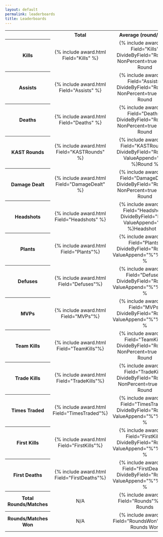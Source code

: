 ```yaml
---
layout: default
permalink: leaderboards
title: Leaderboards
---
```

<div align="center">
<table class="fullTableAllBorders">
<tr>
    <th></th>
    <th style="text-align: center">Total</th>
    <th style="text-align: center">Average (round/total)</th>
    <th style="text-align: center">Average per Match</th>
</tr>
<tr>
    <th style="text-align: center">Kills</th>
    <td style="text-align: center">{% include award.html Field="Kills" %}</td>
    <td style="text-align: center" class="CellWithComment">{% include award.html Field="Kills" DivideByField="Rounds" NonPercent=true %}<span class="CellComment">per Round</span></td>
    <td style="text-align: center">{% include award.html Field="Kills" DivideByField="matches" %}</td>
</tr>
<tr>
    <th style="text-align: center">Assists</th>
    <td style="text-align: center">{% include award.html Field="Assists" %}</td>
    <td style="text-align: center" class="CellWithComment">{% include award.html Field="Assists" DivideByField="Rounds" NonPercent=true %}<span class="CellComment">per Round</span></td>
    <td style="text-align: center">{% include award.html Field="Assists" DivideByField="matches" %}</td>
</tr>
<tr>
    <th style="text-align: center">Deaths</th>
    <td style="text-align: center">{% include award.html Field="Deaths" %}</td>
    <td style="text-align: center" class="CellWithComment">{% include award.html Field="Deaths" DivideByField="Rounds" NonPercent=true %}<span class="CellComment">per Round</span></td>
    <td style="text-align: center">{% include award.html Field="Deaths" DivideByField="matches" %}</td>
</tr>
<tr>
    <th style="text-align: center">KAST Rounds</th>
    <td style="text-align: center">{% include award.html Field="KASTRounds" %}</td>
    <td style="text-align: center" class="CellWithComment">{% include award.html Field="KASTRounds" DivideByField="Rounds" ValueAppend="%" %}<span class="CellComment">Round %</span></td>
    <td style="text-align: center">{% include award.html Field="KASTRounds" DivideByField="matches" %}</td>
</tr>
<tr>
    <th style="text-align: center">Damage Dealt</th>
    <td style="text-align: center">{% include award.html Field="DamageDealt" %}</td>
    <td style="text-align: center" class="CellWithComment">{% include award.html Field="DamageDealt" DivideByField="Rounds" NonPercent=true %}<span class="CellComment">per Round</span></td>
    <td style="text-align: center">{% include award.html Field="DamageDealt" DivideByField="matches" %}</td>
</tr>
<tr>
    <th style="text-align: center">Headshots</th>
    <td style="text-align: center">{% include award.html Field="Headshots" %}</td>
    <td style="text-align: center" class="CellWithComment">{% include award.html Field="Headshots" DivideByField="Kills" ValueAppend="%" %}<span class="CellComment">Headshot %</span></td>
    <td style="text-align: center">{% include award.html Field="Headshots" DivideByField="matches" %}</td>
</tr>
<tr>
    <th style="text-align: center">Plants</th>
    <td style="text-align: center">{% include award.html Field="Plants"%}</td>
    <td style="text-align: center" class="CellWithComment">{% include award.html Field="Plants" DivideByField="Rounds" ValueAppend="%"%}<span class="CellComment">Round %</span></td>
    <td style="text-align: center">{% include award.html Field="Plants" DivideByField="matches" %}</td>
</tr>
<tr>
    <th style="text-align: center">Defuses</th>
    <td style="text-align: center">{% include award.html Field="Defuses"%}</td>
    <td style="text-align: center" class="CellWithComment">{% include award.html Field="Defuses" DivideByField="Rounds" ValueAppend="%"%}<span class="CellComment">Round %</span></td>
    <td style="text-align: center">{% include award.html Field="Defuses" DivideByField="matches" %}</td>
</tr>
<tr>
    <th style="text-align: center">MVPs</th>
    <td style="text-align: center">{% include award.html Field="MVPs"%}</td>
    <td style="text-align: center" class="CellWithComment">{% include award.html Field="MVPs" DivideByField="Rounds" ValueAppend="%"%}<span class="CellComment">Round %</span></td>
    <td style="text-align: center">{% include award.html Field="MVPs" DivideByField="matches" %}</td>
</tr>
<tr>
    <th style="text-align: center">Team Kills</th>
    <td style="text-align: center">{% include award.html Field="TeamKills"%}</td>
    <td style="text-align: center" class="CellWithComment">{% include award.html Field="TeamKills" DivideByField="Rounds" NonPercent=true %}<span class="CellComment">per Round</span></td>
    <td style="text-align: center">{% include award.html Field="TeamKills" DivideByField="matches"%}</td>
</tr>
<tr>
    <th style="text-align: center">Trade Kills</th>
    <td style="text-align: center">{% include award.html Field="TradeKills"%}</td>
    <td style="text-align: center" class="CellWithComment">{% include award.html Field="TradeKills" DivideByField="Rounds" NonPercent=true%}<span class="CellComment">per Round</span></td>
    <td style="text-align: center">{% include award.html Field="TradeKills" DivideByField="matches"%}</td>
</tr>
<tr>
    <th style="text-align: center">Times Traded</th>
    <td style="text-align: center">{% include award.html Field="TimesTraded"%}</td>
    <td style="text-align: center" class="CellWithComment">{% include award.html Field="TimesTraded" DivideByField="Rounds" ValueAppend="%"%}<span class="CellComment">Round %</span></td>
    <td style="text-align: center">{% include award.html Field="TimesTraded" DivideByField="matches"%}</td>
</tr>
<tr>
    <th style="text-align: center">First Kills</th>
    <td style="text-align: center">{% include award.html Field="FirstKills"%}</td>
    <td style="text-align: center" class="CellWithComment">{% include award.html Field="FirstKills" DivideByField="Rounds" ValueAppend="%"%}<span class="CellComment">Round %</span></td>
    <td style="text-align: center">{% include award.html Field="FirstKills" DivideByField="matches"%}</td>
</tr>
<tr>
    <th style="text-align: center">First Deaths</th>
    <td style="text-align: center">{% include award.html Field="FirstDeaths"%}</td>
    <td style="text-align: center" class="CellWithComment">{% include award.html Field="FirstDeaths" DivideByField="Rounds" ValueAppend="%"%}<span class="CellComment">Round %</span></td>
    <td style="text-align: center">{% include award.html Field="FirstDeaths" DivideByField="matches"%}</td>
</tr>
<tr>
    <th style="text-align: center">Total Rounds/Matches</th>
    <td style="text-align: center">N/A</td>
    <td style="text-align: center" class="CellWithComment">{% include award.html Field="Rounds"%}<span class="CellComment">Total Rounds</span></td>
    <td style="text-align: center" class="CellWithComment">{% include award.html Field="matches"%}<span class="CellComment">Total Matches</span></td>
</tr>
<tr>
    <th style="text-align: center">Rounds/Matches Won</th>
    <td style="text-align: center">N/A</td>
    <td style="text-align: center" class="CellWithComment">{% include award.html Field="RoundsWon"%}<span class="CellComment">Total Rounds Won</span></td>
    <td style="text-align: center" class="CellWithComment">{% include award.html Field="matchesWon"%}<span class="CellComment">Total Matches Won</span></td>
</tr>
</table>
</div>
